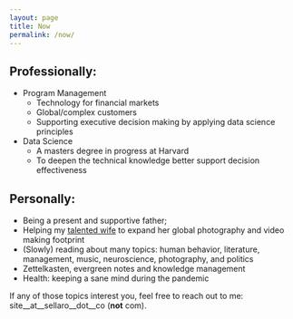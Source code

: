 ```yaml
---
layout: page
title: Now
permalink: /now/
---
```

## Professionally:
- Program Management
    - Technology for financial markets
    - Global/complex customers
    - Supporting executive decision making by applying data science principles
- Data Science
    - A masters degree in progress at Harvard
    - To deepen the technical knowledge better support decision effectiveness
## Personally:
- Being a present and supportive father;
- Helping my [talented wife](http://www.tainahpicanco.com/) to expand her global photography and video making footprint
- (Slowly) reading about many topics: human behavior, literature, management, music, neuroscience, photography, and politics
- Zettelkasten, evergreen notes and knowledge management
- Health: keeping a sane mind during the pandemic

If any of those topics interest you, feel free to reach out to me: site__at__sellaro__dot__co (**not** com).
